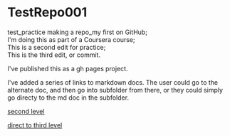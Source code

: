 # TestRepo001
test_practice making a repo_my first on GitHub;   
I'm doing this as part of a Coursera course;   
This is a second edit for practice;   
This is the third edit, or commit.  

I've published this as a gh pages project.

I've added a series of links to markdown docs. The user could go to the alternate doc, and then go into subfolder from there, or they could simply go directy to the md doc in the subfolder.

[second level](https://github.com/eruss4073/testrepo01/blob/master/docs/alternate.md)

[direct to third level](https://github.com/eruss4073/testrepo01/blob/master/docs/sub1/terminal.md)
